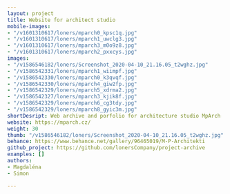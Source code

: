 ```yaml
---
layout: project
title: Website for architect studio
mobile-images:
- "/v1601310617/loners/mparch0_kpsc1q.jpg"
- "/v1601310617/loners/mparch1_uwclg3.jpg"
- "/v1601310617/loners/mparch3_m0o9z8.jpg"
- "/v1601310617/loners/mparch2_pxxcys.jpg"
images:
- "/v1586546182/loners/Screenshot_2020-04-10_21.16.05_t2wghz.jpg"
- "/v1586542331/loners/mparch1_wiimpf.jpg"
- "/v1586542330/loners/mparch0_k3qvqf.jpg"
- "/v1586542330/loners/mparch4_giw2fp.jpg"
- "/v1586542329/loners/mparch5_xdrma2.jpg"
- "/v1586542327/loners/mparch3_kjik8f.jpg"
- "/v1586542329/loners/mparch6_cg3tdy.jpg"
- "/v1586542329/loners/mparch8_gyic3m.jpg"
shortDesript: Web archive and porfolio for architecture studio MpArch
website: https://mparch.cz/
weight: 30
thumb: "/v1586546182/loners/Screenshot_2020-04-10_21.16.05_t2wghz.jpg"
behance: https://www.behance.net/gallery/96465019/M-P-Architekti
github_project: https://github.com/lonersCompany/project-archive
examples: []
authors:
- Magdaléna
- Simon

---
```

